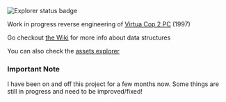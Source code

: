 ![Explorer status badge](https://github.com/jevarg/re-virtua-cop-2/actions/workflows/explorer.yml/badge.svg)

Work in progress reverse engineering of [Virtua Cop 2 PC](https://www.myabandonware.com/game/virtua-cop-2-byi) (1997)

Go checkout [the Wiki](https://github.com/jevarg/re-virtua-cop-2/wiki) for more info about data structures

You can also check the [assets explorer](https://jevarg.github.io/re-virtua-cop-2/)

### Important Note

I have been on and off this project for a few months now. Some things are still in progress and need to be improved/fixed!
